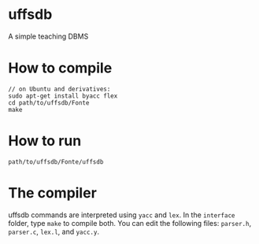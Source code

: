 # uffsdb
A simple teaching DBMS

# How to compile
    // on Ubuntu and derivatives:
    sudo apt-get install byacc flex
    cd path/to/uffsdb/Fonte
    make

# How to run
    path/to/uffsdb/Fonte/uffsdb

# The compiler
uffsdb commands are interpreted using `yacc` and `lex`.
In the `interface` folder, type `make` to compile both.
You can edit the following files: `parser.h`, `parser.c`, `lex.l`, and `yacc.y`.
